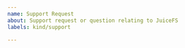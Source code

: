 ```yaml
---
name: Support Request
about: Support request or question relating to JuiceFS
labels: kind/support

---
```


<!--
STOP -- PLEASE READ!

GitHub is not the right place for support requests.

You can post your question on the [JuiceFS Slack](https://juicefs.slack.com/).
-->

